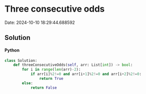# Three consecutive odds

Date: 2024-10-10 18:29:44.688592

## Solution

#### Python
```python
class Solution:
    def threeConsecutiveOdds(self, arr: List[int]) -> bool:
        for i in range(len(arr)-2):
            if arr[i]%2!=0 and arr[i+1]%2!=0 and arr[i+2]%2!=0:
                return True
        else:
            return False
 ```